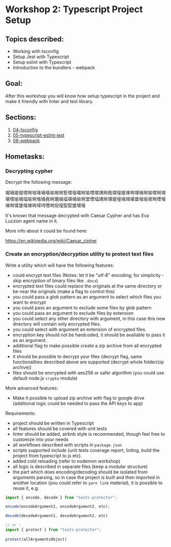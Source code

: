# Workshop 2: Typescript Project Setup

## Topics described:

- Working with tsconfig
- Setup Jest with Typescript
- Setup eslint with Typescript
- Introduction to the bundlers - webpack


## Goal:

After this workshop you will know how setup typescript in the project and make it friendly with linter and test library.

## Sections:

1. [04-tsconfig](04-tsconfig/04-tsconfig.md)
2. [05-typescript-eslint-jest](05-typescript-eslint-jest/05-typescript-eslint-jest.md)
3. [06-webpack](06-webpack/06-webpack.md)

## Hometasks:

### Decrypting cypher

Decrypt the following message:

堀堝堤堤堧埘培堟堝堦堬埦埘堑堧堭堪埘堬堙堫堣埘堯堧堭堤堜埘堚堝埘堬堧埘堨堪堧堬堝堛堬埘堦堝堯埘堋堝堛堪堝堬埘堂堙堛堣埘堚堤堭堝堨堪堡堦堬堫埘堙堦堜埘堞堡堦堜埘埽堮堙埘堄堭堲堲堡堧堦

It's known that message decrypted with
Caesar Cypher and has Eva Luzzion agent name in it.

More info about it could be found here:

https://en.wikipedia.org/wiki/Caesar_cipher


### Create an encryption/decryption utility to protect text files

Write a utility which will have the following features:

- could encrypt text files (Notes: let it be "utf-8" encoding; for simplicity - skip encryption of binary files like `.docx`)
- encrypted text files could replace the originals at the same directory or be near the originals (make a flag to control this)
- you could pass a glob pattern as an argument to select which files you want to encrypt
- you could pass an argument to exclude some files by glob pattern 
- you could pass an argument to exclude files by extension 
- you could select any other directory with argument, in this case this new directory will contain only encrypted files.
- you could select with argument an extension of encrypted files.
- encryption key should not be hardcoded, it should be available to pass it as an argument.
- additional flag to make possible create a zip archive from all encrypted files
- it should be possible to decrypt your files (decrypt flag, same functionalities described above are supported (decrypt whole folder/zip archive))
- files should be encrypted with aes256 or safer algorithm (you could use default node.js `crypto` module)

More advanced features:
- Make it possible to upload zip archive with flag to google 
drive (additional logic could be needed to pass the API keys to app)

Requirements:
- project should be written in Typescript
- all features should be covered with unit tests
- linter should be added, airbnb style is recommended, though feel free to customize into your needs
- all workflows described with scripts in `package.json`
- scripts supported include (unit tests coverage report, linting, build the project from typescript to js etc).
- added cold reloading (refer to nodemon workshop)
- all logic is described in separate files (keep a modular structure)
- the part which does encoding/decoding should be isolated from arguments parsing,
so in case the project is built and then imported in another location (you could refer to `yarn link` material), it is possible to reuse it, e.g:
```typescript
import { encode, decode } from "texts-protector";

encode(encodeArgument1, encodeArgument2, etc);

decode(decodeArgument1, decodeArgument2, etc)

// or :
import { protect } from "texts-protector";
 
protect(allArgumentsObject)
```